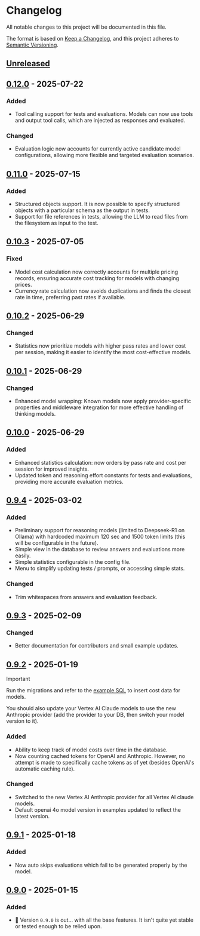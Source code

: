 # Changelog

All notable changes to this project will be documented in this file.

The format is based on [Keep a Changelog](https://keepachangelog.com/en/1.1.0/),
and this project adheres to [Semantic Versioning](https://semver.org/spec/v2.0.0.html).

## [Unreleased]

## [0.12.0] - 2025-07-22

### Added

- Tool calling support for tests and evaluations. Models can now use tools and output tool calls, which are injected as responses and evaluated.

### Changed

- Evaluation logic now accounts for currently active candidate model configurations, allowing more flexible and targeted evaluation scenarios.

## [0.11.0] - 2025-07-15

### Added

- Structured objects support. It is now possible to specify structured objects with a particular schema as the output in tests.
- Support for file references in tests, allowing the LLM to read files from the filesystem as input to the test.

## [0.10.3] - 2025-07-05

### Fixed

- Model cost calculation now correctly accounts for multiple pricing records, ensuring accurate cost tracking for models with changing prices.
- Currency rate calculation now avoids duplications and finds the closest rate in time, preferring past rates if available.

## [0.10.2] - 2025-06-29

### Changed

- Statistics now prioritize models with higher pass rates and lower cost per session, making it easier to identify the most cost-effective models.

## [0.10.1] - 2025-06-29

### Changed

- Enhanced model wrapping: Known models now apply provider-specific properties and middleware integration for more effective handling of thinking models.

## [0.10.0] - 2025-06-29

### Added

- Enhanced statistics calculation: now orders by pass rate and cost per session for improved insights.
- Updated token and reasoning effort constants for tests and evaluations, providing more accurate evaluation metrics.

## [0.9.4] - 2025-03-02

### Added

- Preliminary support for reasoning models (limited to Deepseek-R1 on Ollama) with hardcoded maximum 120 sec and 1500 token limits (this will be configurable in the future).
- Simple view in the database to review answers and evaluations more easily.
- Simple statistics configurable in the config file.
- Menu to simplify updating tests / prompts, or accessing simple stats.

### Changed

- Trim whitespaces from answers and evaluation feedback.

## [0.9.3] - 2025-02-09

### Changed

- Better documentation for contributors and small example updates.

## [0.9.2] - 2025-01-19

> [!IMPORTANT]
> Run the migrations and refer to the [example SQL](/docs/example/data/sql/2025-01-19-01-add-currencies-and-model-costs.sql) to insert cost data for models.
>
> You should also update your Vertex AI Claude models to use the new Anthropic provider (add the provider to your DB, then switch your model version to it).

### Added

- Ability to keep track of model costs over time in the database.
- Now counting cached tokens for OpenAI and Anthropic. However, no attempt is made to specifically cache tokens as of yet (besides OpenAi's automatic caching rule).

### Changed

- Switched to the new Vertex AI Anthropic provider for all Vertex AI claude models.
- Default openai 4o model version in examples updated to reflect the latest version.

## [0.9.1] - 2025-01-18

### Added

- Now auto skips evaluations which fail to be generated properly by the model.

## [0.9.0] - 2025-01-15

### Added

- 🎉 Version `0.9.0` is out... with all the base features. It isn't quite yet stable or tested enough to be relied upon.

[Unreleased]: https://github.com/gerukin/ai-tester/compare/v0.12.0...HEAD
[0.12.0]: https://github.com/gerukin/ai-tester/compare/v0.11.0...v0.12.0
[0.11.0]: https://github.com/gerukin/ai-tester/compare/v0.10.3...v0.11.0
[0.10.3]: https://github.com/gerukin/ai-tester/compare/v0.10.2...v0.10.3
[0.10.2]: https://github.com/gerukin/ai-tester/compare/v0.10.1...v0.10.2
[0.10.1]: https://github.com/gerukin/ai-tester/compare/v0.10.0...v0.10.1
[0.10.0]: https://github.com/gerukin/ai-tester/compare/v0.9.4...v0.10.0
[0.9.4]: https://github.com/gerukin/ai-tester/compare/v0.9.3...v0.9.4
[0.9.3]: https://github.com/gerukin/ai-tester/compare/v0.9.2...v0.9.3
[0.9.2]: https://github.com/gerukin/ai-tester/compare/v0.9.1...v0.9.2
[0.9.1]: https://github.com/gerukin/ai-tester/compare/v0.9.0...v0.9.1
[0.9.0]: https://github.com/gerukin/ai-tester/releases/tag/0.9.0
